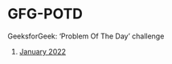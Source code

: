 # GFG-POTD
GeeksforGeek: ‘Problem Of The Day’ challenge 

1. [January 2022](https://github.com/Sapna2001/GFG-POTD/tree/main/January2022)

